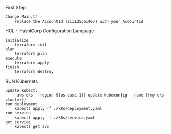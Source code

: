 First Step

    Change Main.tf
        replace the AccountId (211125361403) with your AccountId

HCL - HashiCorp Configuration Language

    initialize
        terraform init
    plan
        terraform plan
    execute
        terraform apply
    finish 
        terraform destroy

RUN Kubernets

    update kubectl
         aws eks --region {{us-east-1}} update-kubeconfig --name {{my-eks-cluster}}
    run deployment
        kubectl apply -f ./k8s/deployment.yaml 
    run service
        kubectl apply -f ./k8s/service.yaml   
    get service
        kubectl get svc   